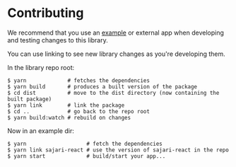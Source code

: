 # Contributing

We recommend that you use an [example](./example) or external app when developing and testing changes to this library.

You can use linking to see new library changes as you're developing them.

In the library repo root:

```shell
$ yarn             # fetches the dependencies
$ yarn build       # produces a built version of the package
$ cd dist          # move to the dist directory (now containing the built package)
$ yarn link        # link the package
$ cd ..            # go back to the repo root
$ yarn build:watch # rebuild on changes
```

Now in an example dir:

```shell
$ yarn                   # fetch the dependencies
$ yarn link sajari-react # use the version of sajari-react in the repo
$ yarn start             # build/start your app...
```
